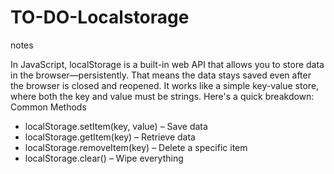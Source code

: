 # TO-DO-Localstorage

notes 

In JavaScript, localStorage is a built-in web API that allows you to store data in the browser—persistently. That means the data stays saved even after the browser is closed and reopened.
It works like a simple key-value store, where both the key and value must be strings. Here's a quick breakdown:
 Common Methods
- localStorage.setItem(key, value) – Save data
- localStorage.getItem(key) – Retrieve data
- localStorage.removeItem(key) – Delete a specific item
- localStorage.clear() – Wipe everything
